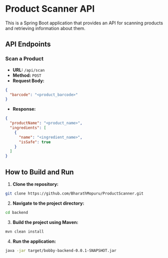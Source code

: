 # Product Scanner API

This is a Spring Boot application that provides an API for scanning products and retrieving information about them.

## API Endpoints

### Scan a Product

* **URL:** `/api/scan`
* **Method:** `POST`
* **Request Body:**

```json
{
  "barcode": "<product_barcode>"
}
```

* **Response:**

```json
{
  "productName": "<product_name>",
  "ingredients": [
    {
      "name": "<ingredient_name>",
      "isSafe": true
    }
  ]
}
```

## How to Build and Run

1. **Clone the repository:**

```bash
git clone https://github.com/BharathMopuru/ProductScanner.git
```

2. **Navigate to the project directory:**

```bash
cd backend
```

3. **Build the project using Maven:**

```bash
mvn clean install
```

4. **Run the application:**

```bash
java -jar target/bobby-backend-0.0.1-SNAPSHOT.jar
```
